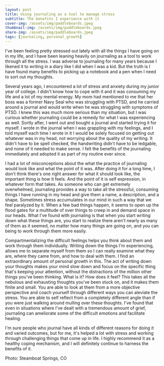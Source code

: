 ```yaml
---
layout: post
title: Using journaling as a tool to manage stress
subtitle: The benefits I experience with it
cover-img: /assets/img/paddleboards.jpeg
thumbnail-img: /assets/img/paddleboards.jpeg
share-img: /assets/img/paddleboards.jpeg
tags: [journaling, personal_growth]
---
```


I've been feeling pretty stressed out lately with all the things I have going on in my life, and I have been leaning heavily on journaling as a tool to work through all the stress. I was adverse to journaling for many years because I likened it to writing in a diary like I did when I was a kid. But the truth is I have found many benefits to picking up a notebook and a pen when I need to sort out my thoughts.

Several years ago, I encountered a lot of stress and anxiety during my junior year of college. I didn't know how to cope with it and it was consuming my life and a lot of my mental energy. My mom had mentioned to me that her boss was a former Navy Seal who was struggling with PTSD, and he carried around a journal and would write when he was struggling with symptoms of PTSD. I knew this was much more serious than my situation, but I was curious whether journaling could be a remedy for what I was experiencing as well. Sortly after, I went out and bought a journal and started trying it for myself. I wrote in the journal when I was grappling with my feelings, and I told myself each time I wrote in it I would be solely focused on getting out whatever was in my head, not worrying about the quality of my writing. It didn't have to be spell checked, the handwriting didn't have to be ledgable, and none of it needed to make sense. I felt the benefits of the journaling immediately and adopted it as part of my routine ever since.

I had a lot of misconceptions about the what the practice of journaling would look like and what the point of it was. After doing it for a long time, I don't think there's one right answer for what it should look like, the important thing is how it feels. And the point of it is self expression, in whatever form that takes. As someone who can get extremely overwhelmed, journaling provides a way to take all the stressful, consuming things I have running in my head and give them a name, a description, and a shape. Sometimes stress accumulates in our mind in such a way that we feel paralyzed by it. When a few bad things happen, it seems to open up the flood gates for a multitude of over things to creep in and demand space in our heads. What I've found with journaling is that when you start writing down what these things are, you start to realize there aren't nearly as many of them as it seemed, no matter how many things are going on, and you can being to work through them more easily. 

Compartmentalizing the difficult feelings helps you think about them and work through them individually. Writing down the things I'm experiencing, allows me to separate myself from them so I can really examine what they are, where they came from, and how to deal with them. I find an extraordinary amount of personal growth in this. The act of writing down your thoughts makes your mind slow down and focus on the specific thing that's keeping your attention, without the distractions of the million other things you've been thinking. What is it? How does it feel? This takes all the nebulous and exhausting thoughts you've been stuck on, and it makes them finite and small. You are able to look at them from a more objective perspective and coach yourself through different ways you can aleviate the stress. You are able to self reflect from a completely different angle than if you were just walking around mulling over these thoughts. I've found that even in situations where I've dealt with a tremendous amount of grief, journaling can ameliorate some of the difficult emotions and facilitate healing. 

I'm sure people who journal have all kinds of different reasons for doing it and varied outcomes, but for me, it's helped a lot with stress and working through challenging things that come up in life. I highly recommend it as a healthy coping mechanism, and I will definitely continue to harness the benefits of it.

Photo: Steamboat Springs, CO